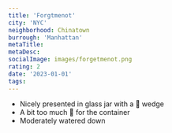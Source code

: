 ```yaml
---
title: 'Forgtmenot'
city: 'NYC'
neighborhood: Chinatown
burrough: 'Manhattan'
metaTitle:
metaDesc:
socialImage: images/forgetmenot.png
rating: 2
date: '2023-01-01'
tags:
---
```


- Nicely presented in glass jar with a 🍋 wedge
- A bit too much 🧊 for the container
- Moderately watered down
